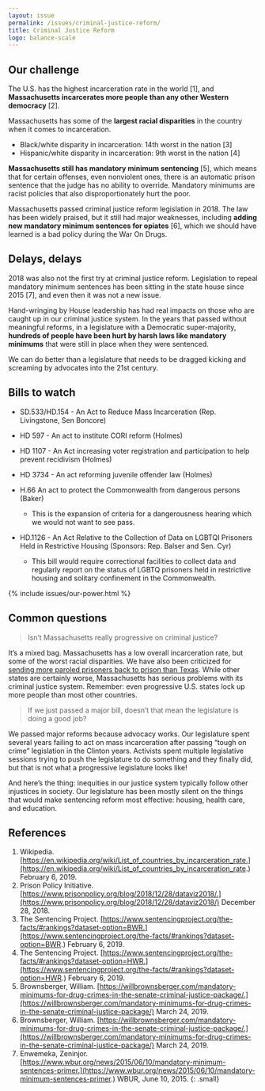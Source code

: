 ```yaml
---
layout: issue
permalink: /issues/criminal-justice-reform/
title: Criminal Justice Reform
logo: balance-scale
---
```


## Our challenge

The U.S. has the highest incarceration rate in the world [1], and **Massachusetts incarcerates more people than any other Western democracy** [2].

Massachusetts has some of the **largest racial disparities** in the country when it comes to incarceration.

- Black/white disparity in incarceration: 14th worst in the nation [3]
- Hispanic/white disparity in incarceration: 9th worst in the nation [4]

**Massachusetts still has mandatory minimum sentencing** [5], which means that for certain offenses, even nonviolent ones, there is an automatic prison sentence that the judge has no ability to override.  Mandatory minimums are racist policies that also disproportionately hurt the poor.

Massachusetts passed criminal justice reform legislation in 2018. The law has been widely praised, but it still had major weaknesses, including **adding new mandatory minimum sentences for opiates** [6], which we should have learned is a bad policy during the War On Drugs.

## Delays, delays

2018 was also not the first try at criminal justice reform. Legislation to repeal mandatory minimum sentences has been sitting in the state house since 2015 [7], and even then it was not a new issue.

Hand-wringing by House leadership has had real impacts on those who are caught up in our criminal justice system. In the years that passed without meaningful reforms, in a legislature with a Democratic super-majority, **hundreds of people have been hurt by harsh laws like mandatory minimums** that were still in place when they were sentenced.

We can do better than a legislature that needs to be dragged kicking
and screaming by advocates into the 21st century.

## Bills to watch

-   SD.533/HD.154  - An Act to Reduce Mass Incarceration (Rep. Livingstone, Sen Boncore)

-   HD 597  - An act to institute CORI reform (Holmes)

-   HD 1107  - An Act increasing voter registration and participation to help prevent recidivism (Holmes)

-   HD 3734  - An act reforming juvenile offender law (Holmes)

-   H.66 An act to protect the Commonwealth from dangerous persons (Baker)

    +  This is the expansion of criteria for a dangerousness hearing which we would not want to see pass.

-   HD.1126  - An Act Relative to the Collection of Data on LGBTQI Prisoners Held in Restrictive Housing (Sponsors: Rep. Balser and Sen. Cyr)

    +  This bill would require correctional facilities to collect data and regularly report on the status of LGBTQ prisoners held in restrictive housing and solitary confinement in the Commonwealth.

{% include issues/our-power.html %}

## Common questions

> Isn’t Massachusetts really progressive on criminal justice?

It’s a mixed bag. Massachusetts has a low overall incarceration rate, but some of the worst racial disparities. We have also been criticized for [sending more paroled prisoners back to prison than Texas](https://www.prisonpolicy.org/blog/2019/01/02/parole/?fbclid=IwAR1pVj1CJBGRyKWgUAW5SO6vcln-DW4ocCIMpltGnqKJr838RFRE_X5OL9M). While other states are certainly worse, Massachusetts has serious problems with its criminal justice system. Remember: even progressive U.S. states lock up more people than most other countries.

> If we just passed a major bill, doesn’t that mean the legislature is doing a good job?

We passed major reforms because advocacy works. Our legislature spent several years failing to act on mass incarceration after passing “tough on crime” legislation in the Clinton years. Activists spent multiple legislative sessions trying to push the legislature to do something and they finally did, but that is not what a progressive legislature looks like!

And here’s the thing: inequities in our justice system typically follow other injustices in society.  Our legislature has been mostly silent on the things that would make sentencing reform most effective: housing, health care, and education.

## References


1.  Wikipedia.  [https://en.wikipedia.org/wiki/List_of_countries_by_incarceration_rate.](https://en.wikipedia.org/wiki/List_of_countries_by_incarceration_rate.)  February 6, 2019.
2.  Prison Policy Initiative.  [https://www.prisonpolicy.org/blog/2018/12/28/dataviz2018/.](https://www.prisonpolicy.org/blog/2018/12/28/dataviz2018/)  December 28, 2018.
3.  The Sentencing Project.  [https://www.sentencingproject.org/the-facts/#rankings?dataset-option=BWR.](https://www.sentencingproject.org/the-facts/#rankings?dataset-option=BWR.)  February 6, 2019.
4.  The Sentencing Project.  [https://www.sentencingproject.org/the-facts/#rankings?dataset-option=HWR.](https://www.sentencingproject.org/the-facts/#rankings?dataset-option=HWR.)  February 6, 2019.
5.  Brownsberger, William.  [https://willbrownsberger.com/mandatory-minimums-for-drug-crimes-in-the-senate-criminal-justice-package/.](https://willbrownsberger.com/mandatory-minimums-for-drug-crimes-in-the-senate-criminal-justice-package/)  March 24, 2019.
6.  Brownsberger, William.  [https://willbrownsberger.com/mandatory-minimums-for-drug-crimes-in-the-senate-criminal-justice-package/.](https://willbrownsberger.com/mandatory-minimums-for-drug-crimes-in-the-senate-criminal-justice-package/)  March 24, 2019.
7.  Enwemeka, Zeninjor.  [https://www.wbur.org/news/2015/06/10/mandatory-minimum-sentences-primer.](https://www.wbur.org/news/2015/06/10/mandatory-minimum-sentences-primer.)  WBUR, June 10, 2015.
{: .small}
